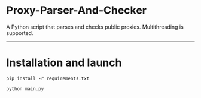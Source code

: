 # Proxy-Parser-And-Checker
A Python script that parses and checks public proxies. Multithreading is supported.

---

# Installation and launch
```
pip install -r requirements.txt
```
```
python main.py
```
